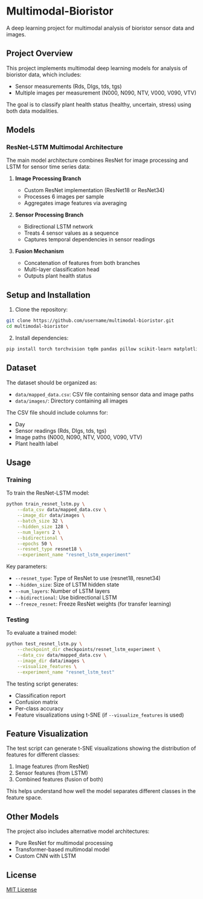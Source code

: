 # Multimodal-Bioristor

A deep learning project for multimodal analysis of bioristor sensor data and images.

## Project Overview

This project implements multimodal deep learning models for analysis of bioristor data, which includes:
- Sensor measurements (Rds, DIgs, tds, tgs)
- Multiple images per measurement (N000, N090, NTV, V000, V090, VTV)

The goal is to classify plant health status (healthy, uncertain, stress) using both data modalities.

## Models

### ResNet-LSTM Multimodal Architecture

The main model architecture combines ResNet for image processing and LSTM for sensor time series data:

1. **Image Processing Branch**
   - Custom ResNet implementation (ResNet18 or ResNet34)
   - Processes 6 images per sample
   - Aggregates image features via averaging

2. **Sensor Processing Branch**
   - Bidirectional LSTM network
   - Treats 4 sensor values as a sequence
   - Captures temporal dependencies in sensor readings

3. **Fusion Mechanism**
   - Concatenation of features from both branches
   - Multi-layer classification head
   - Outputs plant health status

## Setup and Installation

1. Clone the repository:
```bash
git clone https://github.com/username/multimodal-bioristor.git
cd multimodal-bioristor
```

2. Install dependencies:
```bash
pip install torch torchvision tqdm pandas pillow scikit-learn matplotlib seaborn
```

## Dataset

The dataset should be organized as:

- `data/mapped_data.csv`: CSV file containing sensor data and image paths
- `data/images/`: Directory containing all images

The CSV file should include columns for:
- Day
- Sensor readings (Rds, DIgs, tds, tgs)
- Image paths (N000, N090, NTV, V000, V090, VTV)
- Plant health label

## Usage

### Training

To train the ResNet-LSTM model:

```bash
python train_resnet_lstm.py \
    --data_csv data/mapped_data.csv \
    --image_dir data/images \
    --batch_size 32 \
    --hidden_size 128 \
    --num_layers 2 \
    --bidirectional \
    --epochs 50 \
    --resnet_type resnet18 \
    --experiment_name "resnet_lstm_experiment"
```

Key parameters:
- `--resnet_type`: Type of ResNet to use (resnet18, resnet34)
- `--hidden_size`: Size of LSTM hidden state
- `--num_layers`: Number of LSTM layers
- `--bidirectional`: Use bidirectional LSTM
- `--freeze_resnet`: Freeze ResNet weights (for transfer learning)

### Testing

To evaluate a trained model:

```bash
python test_resnet_lstm.py \
    --checkpoint_dir checkpoints/resnet_lstm_experiment \
    --data_csv data/mapped_data.csv \
    --image_dir data/images \
    --visualize_features \
    --experiment_name "resnet_lstm_test"
```

The testing script generates:
- Classification report
- Confusion matrix
- Per-class accuracy
- Feature visualizations using t-SNE (if `--visualize_features` is used)

## Feature Visualization

The test script can generate t-SNE visualizations showing the distribution of features for different classes:

1. Image features (from ResNet)
2. Sensor features (from LSTM)
3. Combined features (fusion of both)

This helps understand how well the model separates different classes in the feature space.

## Other Models

The project also includes alternative model architectures:
- Pure ResNet for multimodal processing
- Transformer-based multimodal model
- Custom CNN with LSTM

## License

[MIT License](LICENSE) 